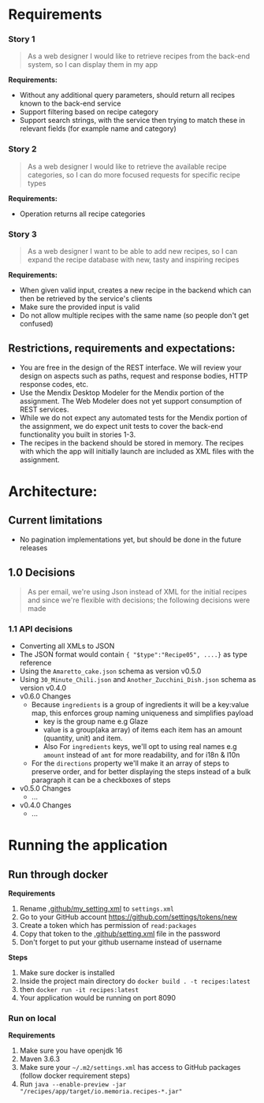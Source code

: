 # Requirements

### Story 1

> As a web designer I would like to retrieve recipes from the back-end system, so I can display them in my app

**Requirements:**

- Without any additional query parameters, should return all recipes known to the back-end service
- Support filtering based on recipe category
- Support search strings, with the service then trying to match these in relevant fields (for example name and category)

### Story 2

> As a web designer I would like to retrieve the available recipe categories, so I can do more focused requests for specific recipe types

**Requirements:**

- Operation returns all recipe categories

### Story 3

> As a web designer I want to be able to add new recipes, so I can expand the recipe database with new, tasty and inspiring recipes

**Requirements:**

- When given valid input, creates a new recipe in the backend which can then be retrieved by the service's clients
- Make sure the provided input is valid
- Do not allow multiple recipes with the same name (so people don't get confused)

## Restrictions, requirements and expectations:

- You are free in the design of the REST interface. We will review your design on aspects such as paths, request and
  response bodies, HTTP response codes, etc.
- Use the Mendix Desktop Modeler for the Mendix portion of the assignment. The Web Modeler does not yet support
  consumption of REST services.
- While we do not expect any automated tests for the Mendix portion of the assignment, we do expect unit tests to cover
  the back-end functionality you built in stories 1-3.
- The recipes in the backend should be stored in memory. The recipes with which the app will initially launch are
  included as XML files with the assignment.

# Architecture:

## Current limitations

* No pagination implementations yet, but should be done in the future releases

## 1.0 Decisions

> As per email, we're using Json instead of XML for the initial recipes and since we're flexible with decisions;
> the following decisions were made

### 1.1 API decisions

* Converting all XMLs to JSON
* The JSON format would contain `{ "$type":"Recipe05", ....}` as type reference
* Using the `Amaretto_cake.json` schema as version v0.5.0
* Using `30_Minute_Chili.json` and `Another_Zucchini_Dish.json` schema as version v0.4.0
* v0.6.0 Changes
    * Because `ingredients` is a group of ingredients it will be a key:value map, this enforces group naming uniqueness
      and simplifies payload
        * key is the group name e.g Glaze
        * value is a group(aka array) of items each item has an amount (quantity, unit) and item.
        * Also For `ingredients` keys, we'll opt to using real names e.g `amount` instead of `amt` for more readability,
          and for i18n & l10n
    * For the `directions` property we'll make it an array of steps to preserve order, and for better displaying the
      steps instead of a bulk paragraph it can be a checkboxes of steps
* v0.5.0 Changes
    * ...
* v0.4.0 Changes
    * ...

# Running the application

## Run through docker

**Requirements**

1. Rename [.github/my_setting.xml](.github/my_settings.xml) to `settings.xml`
1. Go to your GitHub account https://github.com/settings/tokens/new
1. Create a token which has permission of `read:packages`
1. Copy that token to the [.github/setting.xml](.github/settings.xml) file in the password
1. Don't forget to put your github username instead of username

**Steps**

1. Make sure docker is installed
2. Inside the project main directory do `docker build . -t recipes:latest`
3. then `docker run -it recipes:latest`
4. Your application would be running on port 8090

### Run on local

**Requirements**

1. Make sure you have openjdk 16
2. Maven 3.6.3
3. Make sure your `~/.m2/settings.xml` has access to GitHub packages (follow docker requirement steps)
4. Run `java --enable-preview -jar "/recipes/app/target/io.memoria.recipes-*.jar"`